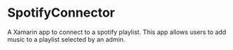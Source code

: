 # SpotifyConnector
A Xamarin app to connect to a spotify playlist. This app allows users to add music to a playlist selected by an admin.

